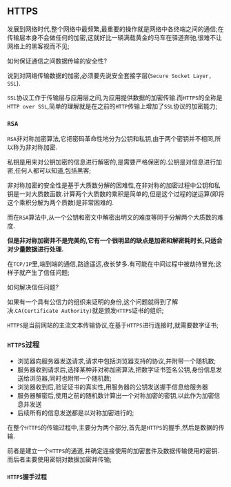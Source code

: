 ## HTTPS

发展到网络时代,整个网络中最频繁,最重要的操作就是网络中各终端之间的通信;在传输层本身不会做任何的加密,这就好比一辆满载黄金的马车在驿道奔驰,很难不让网络上的黑客视而不见;

如何保证通信之间数据传输的安全性?

说到对网络传输数据的加密,必须要先说安全套接字层(`Secure Socket Layer, SSL`).

`SSL`协议工作于传输层与应用层之间,为应用提供数据的加密传输.而`HTTPS`的全称是`HTTP over SSL`,简单的理解就是在之前的`HTTP`传输上增加了`SSL`协议的加密能力;

### `RSA`

`RSA`非对称加密算法,它把密码革命性地分为公钥和私钥,由于两个密钥并不相同,所以称为非对称加密.

私钥是用来对公钥加密的信息进行解密的,是需要严格保密的.公钥是对信息进行加密,任何人都可以知道,包括黑客;

非对称加密的安全性是基于大质数分解的困难性,在非对称的加密过程中公钥和私钥是一对大质数函数.计算两个大质数的乘积是简单的,但是这个过程的逆运算(即将这个乘积分解为两个质数)是非常困难的.

而在`RSA`算法中,从一个公钥和密文中解密出明文的难度等同于分解两个大质数的难度.

**但是非对称加密并不是完美的,它有一个很明显的缺点是加密和解密耗时长,只适合对少量数据进行处理.**

在`TCP/IP`里,端到端的通信,路途遥远,夜长梦多.有可能在中间过程中被劫持冒充;这样子就产生了信任问题;

如何解决信任问题?

如果有一个具有公信力的组织来证明的身份,这个问题就得到了解决.`CA(Certificate Authority)`就是颁发`HTTPS`证书的组织;

`HTTPS`是当前网站的主流文本传输协议,在基于`HTTPS`进行连接时,就需要数字证书;


### `HTTPS`过程

+ 浏览器向服务器发送请求,请求中包括浏览器支持的协议,并附带一个随机数;
+ 服务器收到请求后,选择某种非对称加密算法,把数字证书签名公钥,身份信息发送给浏览器,同时也附带一个随机数;
+ 浏览器收到后,验证证书的真实性,用服务器的公钥发送握手信息给服务器
+ 服务器解密后,使用之前的随机数计算出一个对称加密的密钥,以此作为加密信息并发送
+ 后续所有的信息发送都是以对称加密进行的;

在整个`HTTPS`的传输过程中,主要分为两个部分,首先是`HTTPS`的握手,然后是数据的传输.

前者是建立一个`HTTPS`的通道,并确定连接使用的加密套件及数据传输使用的密钥.而后者主要使用密钥对数据加密并传输;

#### `HTTPS`握手过程

